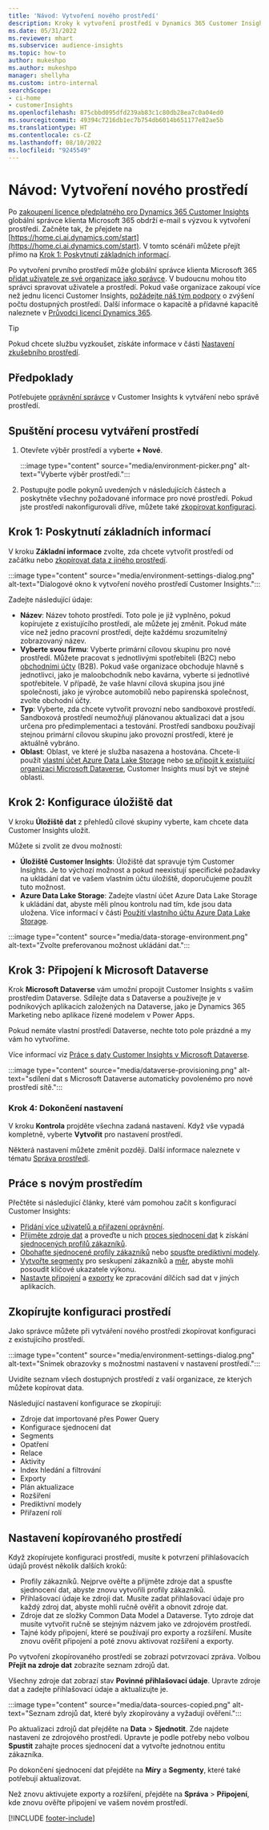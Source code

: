 ```yaml
---
title: 'Návod: Vytvoření nového prostředí'
description: Kroky k vytvoření prostředí v Dynamics 365 Customer Insights.
ms.date: 05/31/2022
ms.reviewer: mhart
ms.subservice: audience-insights
ms.topic: how-to
author: mukeshpo
ms.author: mukeshpo
manager: shellyha
ms.custom: intro-internal
searchScope:
- ci-home
- customerInsights
ms.openlocfilehash: 875cbbd095dfd239ab83c1c80db28ea7c0a04ed0
ms.sourcegitcommit: 49394c7216db1ec7b754db6014b651177e82ae5b
ms.translationtype: HT
ms.contentlocale: cs-CZ
ms.lasthandoff: 08/10/2022
ms.locfileid: "9245549"
---
```

# <a name="how-to-create-a-new-environment"></a>Návod: Vytvoření nového prostředí

Po [zakoupení licence předplatného pro Dynamics 365 Customer Insights](paid-license.md) globální správce klienta Microsoft 365 obdrží e-mail s výzvou k vytvoření prostředí. Začněte tak, že přejdete na [https://home.ci.ai.dynamics.com/start](https://home.ci.ai.dynamics.com/start). V tomto scénáři můžete přejít přímo na [Krok 1: Poskytnutí základních informací](#step-1-provide-basic-information).

Po vytvoření prvního prostředí může globální správce klienta Microsoft 365 [přidat uživatele ze své organizace jako správce](permissions.md). V budoucnu mohou tito správci spravovat uživatele a prostředí. Pokud vaše organizace zakoupí více než jednu licenci Customer Insights, [požádejte náš tým podpory](https://go.microsoft.com/fwlink/?linkid=2079641) o zvýšení počtu dostupných prostředí. Další informace o kapacitě a přídavné kapacitě naleznete v [Průvodci licencí Dynamics 365](https://go.microsoft.com/fwlink/?LinkId=866544).

> [!TIP]
> Pokud chcete službu vyzkoušet, získáte informace v části [Nastavení zkušebního prostředí](trial-signup.md).

## <a name="prerequisites"></a>Předpoklady

Potřebujete [oprávnění správce](permissions.md) v Customer Insights k vytváření nebo správě prostředí.

## <a name="start-the-environment-creation-process"></a>Spuštění procesu vytváření prostředí

1. Otevřete výběr prostředí a vyberte **+ Nové**.
  
   :::image type="content" source="media/environment-picker.png" alt-text="Vyberte výběr prostředí.":::

1. Postupujte podle pokynů uvedených v následujících částech a poskytněte všechny požadované informace pro nové prostředí. Pokud jste prostředí nakonfigurovali dříve, můžete také [zkopírovat konfiguraci](#copy-the-environment-configuration).

## <a name="step-1-provide-basic-information"></a>Krok 1: Poskytnutí základních informací

V kroku **Základní informace** zvolte, zda chcete vytvořit prostředí od začátku nebo [zkopírovat data z jiného prostředí](#copy-the-environment-configuration).

   :::image type="content" source="media/environment-settings-dialog.png" alt-text="Dialogové okno k vytvoření nového prostředí Customer Insights.":::

Zadejte následující údaje:

- **Název**: Název tohoto prostředí. Toto pole je již vyplněno, pokud kopírujete z existujícího prostředí, ale můžete jej změnit. Pokud máte více než jedno pracovní prostředí, dejte každému srozumitelný zobrazovaný název.
- **Vyberte svou firmu**: Vyberte primární cílovou skupinu pro nové prostředí. Můžete pracovat s jednotlivými spotřebiteli (B2C) nebo [obchodními účty](work-with-business-accounts.md) (B2B). Pokud vaše organizace obchoduje hlavně s jednotlivci, jako je maloobchodník nebo kavárna, vyberte si jednotlivé spotřebitele. V případě, že vaše hlavní cílová skupina jsou jiné společnosti, jako je výrobce automobilů nebo papírenská společnost, zvolte obchodní účty.
- **Typ**: Vyberte, zda chcete vytvořit provozní nebo sandboxové prostředí. Sandboxová prostředí neumožňují plánovanou aktualizaci dat a jsou určena pro předimplementaci a testování. Prostředí sandboxu používají stejnou primární cílovou skupinu jako provozní prostředí, které je aktuálně vybráno.
- **Oblast**: Oblast, ve které je služba nasazena a hostována. Chcete-li použít [vlastní účet Azure Data Lake Storage](own-data-lake-storage.md) nebo [se připojit k existující organizaci Microsoft Dataverse](customer-insights-dataverse.md), Customer Insights musí být ve stejné oblasti.

## <a name="step-2-configure-data-storage"></a>Krok 2: Konfigurace úložiště dat

V kroku **Úložiště dat** z přehledů cílové skupiny vyberte, kam chcete data Customer Insights uložit.

Můžete si zvolit ze dvou možností:

- **Úložiště Customer Insights**: Úložiště dat spravuje tým Customer Insights. Je to výchozí možnost a pokud neexistují specifické požadavky na ukládání dat ve vašem vlastním účtu úložiště, doporučujeme použít tuto možnost.
- **Azure Data Lake Storage**: Zadejte vlastní účet Azure Data Lake Storage k ukládání dat, abyste měli plnou kontrolu nad tím, kde jsou data uložena. Více informací v části [Použití vlastního účtu Azure Data Lake Storage](own-data-lake-storage.md).

:::image type="content" source="media/data-storage-environment.png" alt-text="Zvolte preferovanou možnost ukládání dat.":::

## <a name="step-3-connect-to-microsoft-dataverse"></a>Krok 3: Připojení k Microsoft Dataverse

Krok **Microsoft Dataverse** vám umožní propojit Customer Insights s vaším prostředím Dataverse. Sdílejte data s Dataverse a používejte je v podnikových aplikacích založených na Dataverse, jako je Dynamics 365 Marketing nebo aplikace řízené modelem v Power Apps.

Pokud nemáte vlastní prostředí Dataverse, nechte toto pole prázdné a my vám ho vytvoříme.

Více informací viz [Práce s daty Customer Insights v Microsoft Dataverse](customer-insights-dataverse.md).

:::image type="content" source="media/dataverse-provisioning.png" alt-text="sdílení dat s Microsoft Dataverse automaticky povolenémo pro nové prostředí sítě.":::

### <a name="step-4-finalize-the-settings"></a>Krok 4: Dokončení nastavení

V kroku **Kontrola** projděte všechna zadaná nastavení. Když vše vypadá kompletně, vyberte **Vytvořit** pro nastavení prostředí.

Některá nastavení můžete změnit později. Další informace naleznete v tématu [Správa prostředí](manage-environments.md).

## <a name="work-with-your-new-environment"></a>Práce s novým prostředím

Přečtěte si následující články, které vám pomohou začít s konfigurací Customer Insights:

- [Přidání více uživatelů a přiřazení oprávnění](permissions.md).
- [Přijměte zdroje dat](data-sources.md) a proveďte u nich [proces sjednocení dat](data-unification.md) k získání [sjednocených profilů zákazníků](customer-profiles.md).
- [Obohaťte sjednocené profily zákazníků](enrichment-hub.md) nebo [spusťte prediktivní modely](predictions-overview.md).
- [Vytvořte segmenty](segments.md) pro seskupení zákazníků a [měr](measures.md), abyste mohli posoudit klíčové ukazatele výkonu.
- [Nastavte připojení](connections.md) a [exporty](export-destinations.md) ke zpracování dílčích sad dat v jiných aplikacích.

## <a name="copy-the-environment-configuration"></a>Zkopírujte konfiguraci prostředí

Jako správce můžete při vytváření nového prostředí zkopírovat konfiguraci z existujícího prostředí.

:::image type="content" source="media/environment-settings-dialog.png" alt-text="Snímek obrazovky s možnostmi nastavení v nastavení prostředí.":::

Uvidíte seznam všech dostupných prostředí z vaší organizace, ze kterých můžete kopírovat data.

Následující nastavení konfigurace se zkopírují:

- Zdroje dat importované přes Power Query
- Konfigurace sjednocení dat
- Segments
- Opatření
- Relace
- Aktivity
- Index hledání a filtrování
- Exporty
- Plán aktualizace
- Rozšíření
- Prediktivní modely
- Přiřazení rolí

## <a name="set-up-a-copied-environment"></a>Nastavení kopírovaného prostředí

Když zkopírujete konfiguraci prostředí, musíte k potvrzení přihlašovacích údajů provést několik dalších kroků:

- Profily zákazníků. Nejprve ověřte a přijměte zdroje dat a spusťte sjednocení dat, abyste znovu vytvořili profily zákazníků.
- Přihlašovací údaje ke zdroji dat. Musíte zadat přihlašovací údaje pro každý zdroj dat, abyste mohli ručně ověřit a obnovit zdroje dat.
- Zdroje dat ze složky Common Data Model a Dataverse. Tyto zdroje dat musíte vytvořit ručně se stejným názvem jako ve zdrojovém prostředí.
- Tajné kódy připojení, které se používají pro exporty a rozšíření. Musíte znovu ověřit připojení a poté znovu aktivovat rozšíření a exporty.

Po vytvoření zkopírovaného prostředí se zobrazí potvrzovací zpráva. Volbou **Přejít na zdroje dat** zobrazíte seznam zdrojů dat.

Všechny zdroje dat zobrazí stav **Povinné přihlašovací údaje**. Upravte zdroje dat a zadejte přihlašovací údaje a aktualizujte je.

:::image type="content" source="media/data-sources-copied.png" alt-text="Seznam zdrojů dat, které byly zkopírovány a vyžadují ověření.":::

Po aktualizaci zdrojů dat přejděte na **Data** > **Sjednotit**. Zde najdete nastavení ze zdrojového prostředí. Upravte je podle potřeby nebo volbou **Spustit** zahajte proces sjednocení dat a vytvořte jednotnou entitu zákazníka.

Po dokončení sjednocení dat přejděte na **Míry** a **Segmenty**, které také potřebují aktualizovat.

Než znovu aktivujete exporty a rozšíření, přejděte na **Správa** > **Připojení**, kde znovu ověřte připojení ve vašem novém prostředí.

[!INCLUDE [footer-include](includes/footer-banner.md)]
